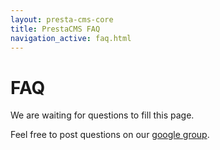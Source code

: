```yaml
---
layout: presta-cms-core
title: PrestaCMS FAQ
navigation_active: faq.html
---
```


# FAQ

We are waiting for questions to fill this page.

Feel free to post questions on our [google group][1].


[1]: https://groups.google.com/forum/?hl=fr&fromgroups#!forum/prestacms-devs

